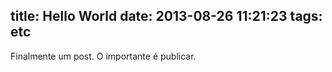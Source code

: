 title: Hello World
date: 2013-08-26 11:21:23
tags: etc
---

Finalmente um post. O importante é publicar.